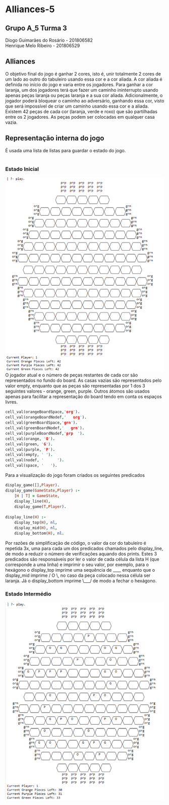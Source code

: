 # Alliances-5

## Grupo A_5 Turma 3
Diogo Guimarães do Rosário - 201806582  
Henrique Melo Ribeiro - 201806529

## Alliances
O objetivo final do jogo é ganhar 2 cores, isto é, unir totalmente 2 cores de um lado ao outro do tabuleiro usando essa cor e a cor aliada. 
A cor aliada é definida no início do jogo e varia entre os jogadores.
Para ganhar a cor laranja, um dos jogadores terá que fazer um caminho ininterrupto usando apenas peças laranja ou peças laranja e a sua cor aliada. 
Adicionalmente, o jogador poderá bloquear o caminho ao adversário, ganhando essa cor, visto que será impossível de criar um caminho usando essa cor e a aliada.
Existem 42 peças de cada cor (laranja, verde e roxo) que são partilhadas entre os 2 jogadores.
As peças podem ser colocadas em qualquer casa vazia.

## Representação interna do jogo
É usada uma lista de listas para guardar o estado do jogo. <br /><br />
### Estado Inicial
![Initial Board Representation](./images/initialBoard.png) <br />
O jogador atual e o número de peças restantes de cada cor são representados no fundo do board.
As casas vazias são representados pelo valor empty, enquanto que as peças são representadas por 1 dos 3 seguintes valores - orange, green, purple. 
Outros átomos são usados apenas para facilitar a representação do board tendo em conta os espaços livres.
```prolog
cell_val(orangeBoardSpace,'org').
cell_val(orangeBoardNodef,'   org').
cell_val(greenBoardSpace,'grn').
cell_val(greenBoardNodef,'   grn').
cell_val(purpleBoardNodef,'prp  ').
cell_val(orange, 'O').
cell_val(green, 'G').
cell_val(purple, 'P').
cell_val(empty, ' ').
cell_val(nodef, '      ').
cell_val(space, '   ').
```
Para a visualização do jogo foram criados os seguintes predicados
```prolog
display_game([],Player).
display_game(GameState,Player) :-
    [H | T] = GameState,
    display_line(H),
    display_game(T,Player).
    
display_line(H) :-
    display_top(H), nl,
    display_mid(H), nl,
    display_bottom(H), nl.
```
Por razões de simplificação de código, o valor da cor do tabuleiro é repetida 3x, uma para cada um dos predicados chamados pelo display_line, de modo a reduzir o número de verificações aquando dos prints.
Estes 3 predicados são responsáveis por ler o valor de cada célula da lista H (que corresponde a uma linha) e imprimir o seu valor, 
por exemplo, para o hexágono o display_top imprime uma sequência de ____ enquanto que o display_mid imprime / O \\, 
no caso da peça colocado nessa célula ser laranja. Já o display_bottom imprime \\___/ de modo a fechar o hexágono.

### Estado Intermédio
![Mid Board Representation](./images/midBoard.png) <br />
